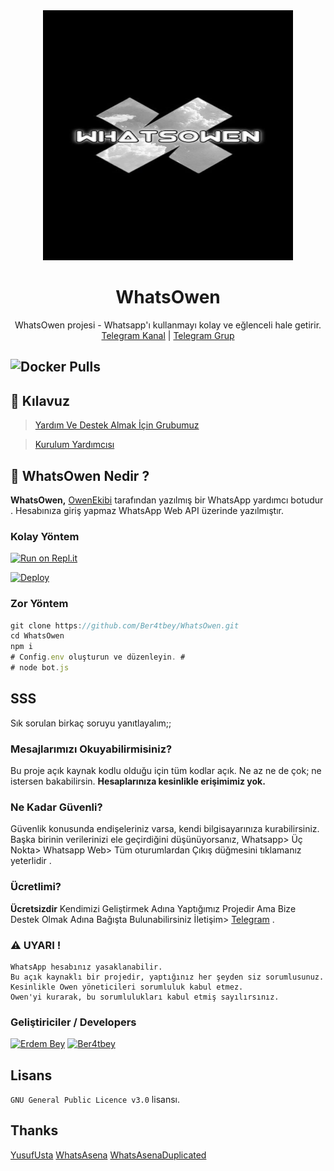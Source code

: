 <div align="center">
  <img src="https://github.com/Ber4tbey/WhatsOwen/blob/master/logo.jpg" width="400" height="400">
  <h1> WhatsOwen</h1>
</div>
<p align="center">
    WhatsOwen projesi - Whatsapp'ı kullanmayı kolay ve eğlenceli hale getirir. 
    <br>
        <a href="https://t.me/WhatsOwen">Telegram Kanal</a> |
        <a href="https://t.me/OwenSupport">Telegram Grup</a> 
    <br>
</p>

![Docker Pulls](https://img.shields.io/docker/pulls/erdewbey/whatsowen?style=flat-square)
----

## 📢 Kılavuz
> [Yardım Ve Destek Almak İçin Grubumuz](https://t.me/OwenSupport)

> [Kurulum Yardımcısı](https://github.com/Ber4tbey/WhatsOwen/wiki)



## 🔎 WhatsOwen Nedir ?
**WhatsOwen,** [OwenEkibi](https://t.me/HydraKadro) tarafından yazılmış bir WhatsApp yardımcı botudur . Hesabınıza giriş yapmaz WhatsApp Web API üzerinde yazılmıştır.

### Kolay Yöntem
[![Run on Repl.it](https://repl.it/badge/github/Ber4tbey/WhatsOwen)](https://replit.com/@ByMisakiMey/owensession?v=1)

[![Deploy](https://www.herokucdn.com/deploy/button.svg)](https://heroku.com/deploy?template=https://github.com/Ber4tbey/WhatsOwen)

### Zor Yöntem
```js
git clone https://github.com/Ber4tbey/WhatsOwen.git
cd WhatsOwen
npm i
# Config.env oluşturun ve düzenleyin. #
# node bot.js
```

## SSS
Sık sorulan birkaç soruyu yanıtlayalım;;

### Mesajlarımızı Okuyabilirmisiniz?
Bu proje açık kaynak kodlu olduğu için tüm kodlar açık. Ne az ne de çok; ne istersen bakabilirsin. **Hesaplarınıza kesinlikle erişimimiz yok.**

### Ne Kadar Güvenli?
Güvenlik konusunda endişeleriniz varsa, kendi bilgisayarınıza kurabilirsiniz. Başka birinin verilerinizi ele geçirdiğini düşünüyorsanız, Whatsapp> Üç Nokta> Whatsapp Web> Tüm oturumlardan Çıkış düğmesini tıklamanız yeterlidir .


### Ücretlimi?
**Ücretsizdir** Kendimizi Geliştirmek Adına Yaptığımız Projedir Ama Bize Destek Olmak Adına Bağışta Bulunabilirsiniz İletişim> [Telegram](https://t.me/orgutsahibi) .

### ⚠️ UYARI ! 
```
WhatsApp hesabınız yasaklanabilir.
Bu açık kaynaklı bir projedir, yaptığınız her şeyden siz sorumlusunuz.
Kesinlikle Owen yöneticileri sorumluluk kabul etmez.
Owen'yi kurarak, bu sorumlulukları kabul etmiş sayılırsınız.
```

### Geliştiriciler / Developers
[![Erdem Bey](https://github.com/erdewbey.png?size=100)](https://github.com/erdewbey)  [![Ber4tbey](https://github.com/Ber4tbey.png?size=100)](https://github.com/Ber4tbey)


## Lisans
`GNU General Public Licence v3.0` lisansı.
## Thanks 
[YusufUsta](https://github.com/fusuf)
[WhatsAsena](https://github.com/fusuf/WhatsAsena)
[WhatsAsenaDuplicated](https://github.com/phaticusthiccy/whatsasenaduplicated)
